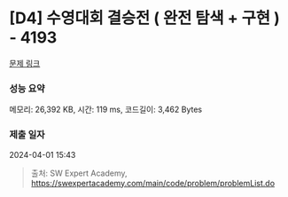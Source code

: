 # [D4] 수영대회 결승전 ( 완전 탐색 + 구현 ) - 4193 

[문제 링크](https://swexpertacademy.com/main/code/problem/problemDetail.do?contestProbId=AWKaG6_6AGQDFARV) 

### 성능 요약

메모리: 26,392 KB, 시간: 119 ms, 코드길이: 3,462 Bytes

### 제출 일자

2024-04-01 15:43



> 출처: SW Expert Academy, https://swexpertacademy.com/main/code/problem/problemList.do